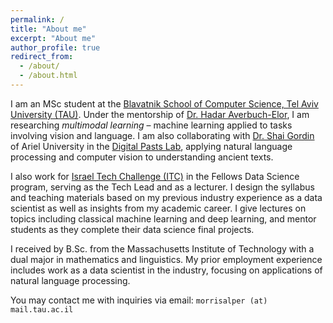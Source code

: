 ```yaml
---
permalink: /
title: "About me"
excerpt: "About me"
author_profile: true
redirect_from: 
  - /about/
  - /about.html
---
```


I am an MSc student at the [Blavatnik School of Computer Science, Tel Aviv University (TAU)](https://en-exact-sciences.tau.ac.il/computer). Under the mentorship of [Dr. Hadar Averbuch-Elor](https://www.cs.cornell.edu/~hadarelor/), I am researching *multimodal learning* – machine learning applied to tasks involving vision and language. I am also collaborating with [Dr. Shai Gordin](https://ariel.academia.edu/ShaiGordin) of Ariel University in the [Digital Pasts Lab](https://digitalpasts.github.io/), applying natural language processing and computer vision to understanding ancient texts.

I also work for [Israel Tech Challenge (ITC)](https://www.itc.tech/) in the Fellows Data Science program, serving as the Tech Lead and as a lecturer. I design the syllabus and teaching materials based on my previous industry experience as a data scientist as well as insights from my academic career. I give lectures on topics including classical machine learning and deep learning, and mentor students as they complete their data science final projects.

I received by B.Sc. from the Massachusetts Institute of Technology with a dual major in mathematics and linguistics. My prior employment experience includes work as a data scientist in the industry, focusing on applications of natural language processing.

You may contact me with inquiries via email: `morrisalper (at) mail.tau.ac.il`